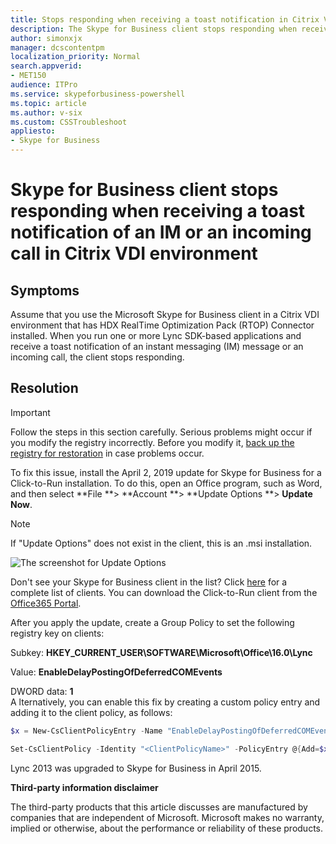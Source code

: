 ```yaml
---
title: Stops responding when receiving a toast notification in Citrix VDI environment
description: The Skype for Business client stops responding when receiving a toast notification of an IM or an incoming call in Citrix VDI environment. Provides a resolution.
author: simonxjx
manager: dcscontentpm
localization_priority: Normal
search.appverid: 
- MET150
audience: ITPro
ms.service: skypeforbusiness-powershell
ms.topic: article
ms.author: v-six
ms.custom: CSSTroubleshoot
appliesto:
- Skype for Business
---
```


# Skype for Business client stops responding when receiving a toast notification of an IM or an incoming call in Citrix VDI environment

## Symptoms

Assume that you use the Microsoft Skype for Business client in a Citrix VDI environment that has HDX RealTime Optimization Pack (RTOP) Connector installed. When you run one or more Lync SDK-based applications and receive a toast notification of an instant messaging (IM) message or an incoming call, the client stops responding. 

## Resolution

> [!IMPORTANT]
> Follow the steps in this section carefully. Serious problems might occur if you modify the registry incorrectly. Before you modify it, [back up the registry for restoration](https://support.microsoft.com/help/322756) in case problems occur. 

To fix this issue, install the April 2, 2019 update for Skype for Business for a Click-to-Run installation. To do this, open an Office program, such as Word, and then select **File **> **Account **> **Update Options **> **Update Now**.

> [!NOTE]
> If "Update Options" does not exist in the client, this is an .msi installation.
 
![The screenshot for Update Options ](https://support.microsoft.com/Library/Images/2999585.png) 

Don't see your Skype for Business client in the list? Click [here](https://technet.microsoft.com/office/dn788954) for a complete list of clients. You can download the Click-to-Run client from the [Office365 Portal](https://portal.office.com/ols/mysoftware.aspx).  

After you apply the update, create a Group Policy to set the following registry key on clients:

Subkey: 
**HKEY_CURRENT_USER\SOFTWARE\Microsoft\Office\16.0\Lync**
 
Value: **EnableDelayPostingOfDeferredCOMEvents**
 
DWORD data: **1**     
A
lternatively, you can enable this fix by creating a custom policy entry and adding it to the client policy, as follows: 

```powershell
$x = New-CsClientPolicyEntry -Name "EnableDelayPostingOfDeferredCOMEvents" -Value "true"
```

```powershell
Set-CsClientPolicy -Identity "<ClientPolicyName>" -PolicyEntry @{Add=$x}
```

Lync 2013 was upgraded to Skype for Business in April 2015. 

**Third-party information disclaimer**

The third-party products that this article discusses are manufactured by companies that are independent of Microsoft. Microsoft makes no warranty, implied or otherwise, about the performance or reliability of these products.
